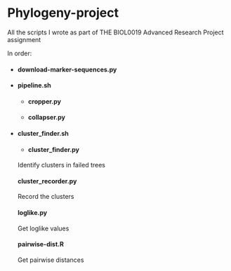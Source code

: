 # Phylogeny-project
All the scripts I wrote as part of THE BIOL0019 Advanced Research Project assignment

In order:
* #### download-marker-sequences.py
* #### pipeline.sh
  * #### cropper.py
  * #### collapser.py

* #### cluster_finder.sh
  * #### cluster_finder.py
  Identify clusters in failed trees

  #### cluster_recorder.py
  Record the clusters

  #### loglike.py
  Get loglike values

  #### pairwise-dist.R
  Get pairwise distances
